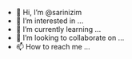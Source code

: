 - 👋 Hi, I’m @sarinizim
- 👀 I’m interested in ...
- 🌱 I’m currently learning ...
- 💞️ I’m looking to collaborate on ...
- 📫 How to reach me ...

<!---
sarinizim/sarinizim is a ✨ special ✨ repository because its `README.md` (this file) appears on your GitHub profile.
You can click the Preview link to take a look at your changes.
--->
